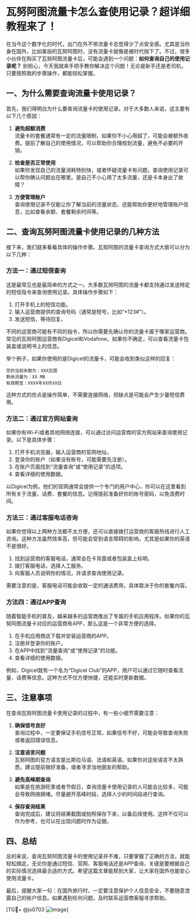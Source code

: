 # 瓦努阿图流量卡怎么查使用记录？超详细教程来了！

在当今这个数字化的时代，出门在外不带流量卡总觉得少了点安全感。尤其是当你身在国外，比如美丽的瓦努阿图时，没有流量卡就像是被时代抛下了。不过，很多小伙伴在购买了瓦努阿图流量卡后，可能会遇到一个问题：**如何查询自己的使用记录呢？** 别担心，今天我就来手把手教你解决这个问题！无论是新手还是老司机，只要按照我的步骤操作，都能轻松掌握。

## 一、为什么需要查询流量卡使用记录？

首先，我们得明白为什么要查询流量卡的使用记录。对于大多数人来说，这主要有以下几个原因：

1. **避免超额消费**  
   流量卡的套餐通常有一定的流量限制，如果你不小心用超了，可能会被额外收费。提前了解自己的使用情况，可以帮助你合理规划流量，避免不必要的开销。

2. **检查是否正常使用**  
   如果你发现自己的流量消耗特别快，或者怀疑流量卡有问题，查询使用记录可以帮你确认问题出在哪里。是自己不小心用了太多流量，还是卡本身出了故障？

3. **方便管理账户**  
   查询使用记录不仅能让你了解当前的流量状态，还能帮助你更好地管理账户信息，比如查看余额、套餐剩余时间等。

## 二、查询瓦努阿图流量卡使用记录的几种方法

接下来，我们就来看看具体的操作步骤。瓦努阿图的流量卡查询方式大致可以分为以下几种：

### 方法一：通过短信查询

这是最常见也是最简单的方式之一。大多数瓦努阿图的流量卡都支持通过发送特定的短信指令来查询使用记录。具体操作步骤如下：

1. 打开手机上的短信功能。
2. 输入运营商提供的查询号码（通常是短号，比如“*123#”）。
3. 发送短信，等待回复。

不同的运营商可能有不同的指令，所以你需要先确认你的流量卡属于哪家运营商。常见的瓦努阿图运营商有Digicel和Vodafone。如果你不确定，可以查看流量卡包装盒或说明书上的信息。

举个例子，如果你使用的是Digicel的流量卡，可能会收到类似这样的回复：
```
您的当前余额为：XXX瓦图
剩余流量为：XX MB
有效期至：XXXX年XX月XX日
```

这种方式的优点是操作简单，不需要连接网络，但缺点是可能会产生少量短信费用。

### 方法二：通过官方网站查询

如果你有Wi-Fi或者其他网络连接，可以通过访问运营商的官方网站来查询使用记录。以下是具体步骤：

1. 打开手机浏览器，输入运营商的官网地址。
2. 登录你的账户（如果没有账号，可能需要先注册）。
3. 在账户页面找到“流量查询”或“使用记录”的选项。
4. 查看详细的使用数据。

以Digicel为例，他们的官网通常会提供一个专门的用户中心，你可以在这里看到所有关于流量、话费、套餐的信息。记得提前准备好你的账号密码，以免浪费时间。

### 方法三：通过客服电话咨询

如果你觉得以上两种方法都不太方便，还可以直接拨打运营商的客服热线进行人工咨询。这种方法虽然效率高，但可能会受到语言障碍的影响，尤其是如果你的英语不是很好。

1. 找到运营商的客服电话，通常会在卡背面或者包装盒上标明。
2. 拨打客服电话，选择人工服务。
3. 向客服人员说明你的情况，并请求查询使用记录。

需要注意的是，客服电话可能会收取一定的通话费用，具体取决于你的套餐内容。

### 方法四：通过APP查询

随着智能手机的普及，越来越多的运营商推出了专属的手机应用程序。如果你的瓦努阿图流量卡对应的运营商有APP，那么这是一个非常方便的选择。

1. 在手机应用商店下载并安装运营商的APP。
2. 注册并登录你的账户。
3. 在APP中找到“流量查询”或“使用记录”的功能。
4. 查看详细的使用数据。

例如，Digicel就有一个名为“Digicel Club”的APP，用户可以通过它随时查看流量、话费等信息。这种方式不仅方便快捷，还能实时更新数据。

## 三、注意事项

在查询瓦努阿图流量卡使用记录的过程中，有一些小细节需要注意：

1. **确保信号良好**  
   查询过程中，一定要保证手机信号正常。如果信号不好，可能会导致查询失败或者返回错误信息。

2. **注意语言问题**  
   瓦努阿图的官方语言是比斯拉马语、法语和英语。如果你对这些语言不太熟悉，建议提前做好准备，或者寻求当地朋友的帮助。

3. **避免高峰期查询**  
   如果是在旅游旺季或者节假日，查询流量卡使用记录的人可能会比较多，可能会导致网络拥堵。尽量避开高峰时段，选择人少的时间段进行查询。

4. **保存查询结果**  
   查询完成后，建议将结果截图或拍照保存下来，以备后续使用。这样不仅可以作为参考，也可以在出现问题时作为证据。

## 四、总结

总的来说，查询瓦努阿图流量卡的使用记录并不难，只要掌握了正确的方法，就能轻松搞定。无论你是通过短信、官网、客服电话还是APP查询，关键是要根据自己的实际情况选择最合适的方式。希望这篇文章能帮到大家，让大家在国外也能安心使用流量卡。

最后，提醒大家一句：在国外旅行时，一定要注意保护个人信息安全，不要随意泄露自己的账户信息。如果遇到任何问题，及时联系运营商客服寻求帮助。

[TG💪+ @jx0703 ![Image](https://github.com/user-attachments/assets/dbca1d08-cadb-493c-b0ec-ad6f7a83f270)]